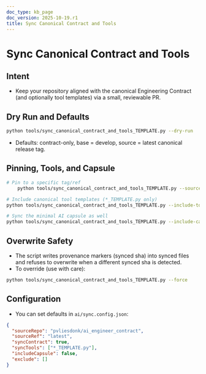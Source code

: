 ```yaml
---
doc_type: kb_page
doc_version: 2025-10-19.r1
title: Sync Canonical Contract and Tools
---
```


# Sync Canonical Contract and Tools

## Intent

- Keep your repository aligned with the canonical Engineering Contract (and optionally tool templates) via a small, reviewable PR.

## Dry Run and Defaults

```bash
python tools/sync_canonical_contract_and_tools_TEMPLATE.py --dry-run
```

- Defaults: contract-only, base = develop, source = latest canonical release tag.

## Pinning, Tools, and Capsule

```bash
# Pin to a specific tag/ref
    python tools/sync_canonical_contract_and_tools_TEMPLATE.py --source-ref ai_engineer_contract-v2.3.0

# Include canonical tool templates (*_TEMPLATE.py only)
python tools/sync_canonical_contract_and_tools_TEMPLATE.py --include-tools

# Sync the minimal AI capsule as well
python tools/sync_canonical_contract_and_tools_TEMPLATE.py --include-capsule
```

## Overwrite Safety

- The script writes provenance markers (synced sha) into synced files and refuses to overwrite when a different synced sha is detected.
- To override (use with care):

```bash
python tools/sync_canonical_contract_and_tools_TEMPLATE.py --force
```

## Configuration

- You can set defaults in `ai/sync.config.json`:

```json
{
  "sourceRepo": "pvliesdonk/ai_engineer_contract",
  "sourceRef": "latest",
  "syncContract": true,
  "syncTools": ["*_TEMPLATE.py"],
  "includeCapsule": false,
  "exclude": []
}
```
